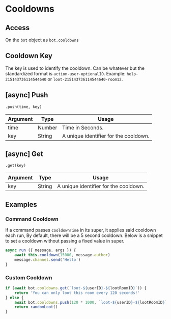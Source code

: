 # Cooldowns

## Access
On the `bot` object as `bot.cooldowns`

## Cooldown Key
The key is used to identify the cooldown.
Can be whatever but the standardized format is `action-user-optionalID`. Example: `help-215143736114544640` or `loot-215143736114544640-room12`.

## [async] Push
`.push(time, key)`

| Argument | Type   | Usage                                 |
|----------|--------|---------------------------------------|
| time     | Number | Time in Seconds.                           |
| key      | String | A unique identifier for the cooldown. |

## [async] Get
`.get(key)`

| Argument | Type   | Usage                                 |
|----------|--------|---------------------------------------|
| key      | String | A unique identifier for the cooldown. |

## Examples

### Command Cooldown
If a command passes `cooldownTime` in its super, it applies said cooldown each run, By default,
there will be a 5 second cooldown.
Below is a snippet to set a cooldown without passing a fixed value in super.
```js
async run ({ message, args }) {
    await this.cooldown(15000, message.author)
    message.channel.send('Hello')
}
```

### Custom Cooldown
```js
if (await bot.cooldowns.get(`loot-${userID}-${lootRoomID}`)) {
    return 'You can only loot this room every 120 seconds!'
} else {
    await bot.cooldowns.push(120 * 1000, `loot-${userID}-${lootRoomID}`)
    return randomLoot()
}
```